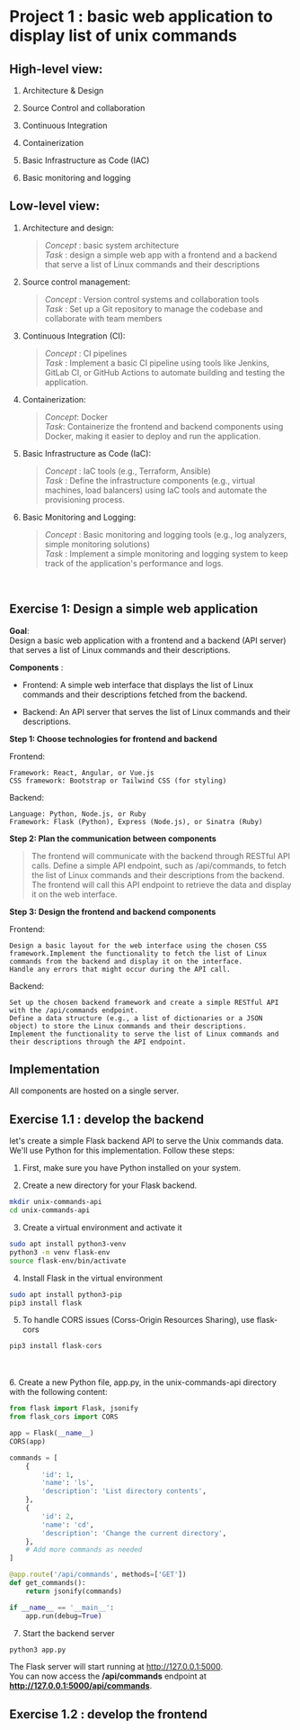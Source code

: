 # Project 1 : basic web application to display list of unix commands  
  

## High-level view: 

1. Architecture & Design  

2. Source Control and collaboration  

3. Continuous Integration  

4. Containerization  

5. Basic Infrastructure as Code (IAC)  

6. Basic monitoring and logging  



## Low-level view:  

1. Architecture and design:

   >*Concept* : basic system architecture  
   *Task* : design a simple web app with a frontend and a backend that serve a list of Linux commands and their descriptions  

2. Source control management:  

   >*Concept* : Version control systems and collaboration tools  
   *Task* : Set up a Git repository to manage the codebase and collaborate with team members
  
3. Continuous Integration (CI):  

   >*Concept* : CI pipelines  
    *Task* : Implement a basic CI pipeline using tools like Jenkins, GitLab CI, or GitHub Actions to automate building and testing the application.  

4. Containerization:  

   >*Concept*: Docker  
    *Task*: Containerize the frontend and backend components using Docker, making it easier to deploy and run the application.

5. Basic Infrastructure as Code (IaC):  

   >*Concept* : IaC tools (e.g., Terraform, Ansible)  
   *Task* : Define the infrastructure components (e.g., virtual machines, load balancers) using IaC tools and automate the provisioning process.

6. Basic Monitoring and Logging:  

   >*Concept* : Basic monitoring and logging tools (e.g., log analyzers,  simple monitoring solutions)  
   *Task* : Implement a simple monitoring and logging system to keep track of the application's performance and logs.

<br>

## Exercise 1: Design a simple web application

**Goal**:   
Design a basic web application with a frontend and a backend (API server) that serves a list of Linux commands and their descriptions.

**Components** :  

* Frontend: A simple web interface that displays the list of Linux commands and their descriptions fetched from the backend.  

* Backend: An API server that serves the list of Linux commands and their descriptions.  

**Step 1: Choose technologies for frontend and backend**

Frontend:

    Framework: React, Angular, or Vue.js
    CSS framework: Bootstrap or Tailwind CSS (for styling)

Backend:

    Language: Python, Node.js, or Ruby
    Framework: Flask (Python), Express (Node.js), or Sinatra (Ruby)

**Step 2: Plan the communication between components**  

>The frontend will communicate with the backend through RESTful API calls.
Define a simple API endpoint, such as /api/commands, to fetch the list of Linux commands and their descriptions from the backend. The frontend will call this API endpoint to retrieve the data and display it on the web interface.  


**Step 3: Design the frontend and backend components**  

Frontend:

    Design a basic layout for the web interface using the chosen CSS framework.Implement the functionality to fetch the list of Linux commands from the backend and display it on the interface.
    Handle any errors that might occur during the API call.

Backend:

    Set up the chosen backend framework and create a simple RESTful API with the /api/commands endpoint. 
    Define a data structure (e.g., a list of dictionaries or a JSON object) to store the Linux commands and their descriptions.
    Implement the functionality to serve the list of Linux commands and their descriptions through the API endpoint.


## **Implementation**    

All components are hosted on a single server.  

## Exercise 1.1 : develop the backend  

let's create a simple Flask backend API to serve the Unix commands data. We'll use Python for this implementation. Follow these steps:  

1. First, make sure you have Python installed on your system.

2. Create a new directory for your Flask backend.  
  ```bash
  mkdir unix-commands-api
  cd unix-commands-api
  ```  
3. Create a virtual environment and activate it    
```bash
sudo apt install python3-venv
python3 -m venv flask-env
source flask-env/bin/activate
```  

4. Install Flask in the virtual environment  
```bash
sudo apt install python3-pip
pip3 install flask
```

5. To handle CORS issues (Corss-Origin Resources Sharing), use flask-cors  

```bash
pip3 install flask-cors
```
<br><br>
6. Create a new Python file, app.py, in the unix-commands-api directory with the following content:
```python
from flask import Flask, jsonify
from flask_cors import CORS

app = Flask(__name__)
CORS(app)

commands = [
    {
        'id': 1,
        'name': 'ls',
        'description': 'List directory contents',
    },
    {
        'id': 2,
        'name': 'cd',
        'description': 'Change the current directory',
    },
    # Add more commands as needed
]

@app.route('/api/commands', methods=['GET'])
def get_commands():
    return jsonify(commands)

if __name__ == '__main__':
    app.run(debug=True)

```

7. Start the backend server  
```bash
python3 app.py
``` 
The Flask server will start running at http://127.0.0.1:5000.   
You can now access the **/api/commands** endpoint at **http://127.0.0.1:5000/api/commands**.

## Exercise 1.2 : develop the frontend  





























